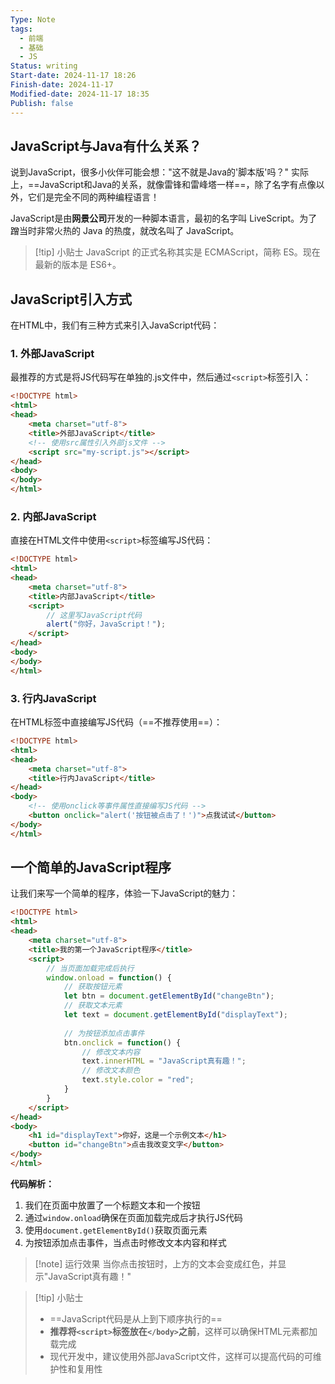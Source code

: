 ```yaml
---
Type: Note
tags:
  - 前端
  - 基础
  - JS
Status: writing
Start-date: 2024-11-17 18:26
Finish-date: 2024-11-17
Modified-date: 2024-11-17 18:35
Publish: false
---
```


## JavaScript与Java有什么关系？

说到JavaScript，很多小伙伴可能会想："这不就是Java的'脚本版'吗？" 
实际上，==JavaScript和Java的关系，就像雷锋和雷峰塔一样==，除了名字有点像以外，它们是完全不同的两种编程语言！

JavaScript是由**网景公司**开发的一种脚本语言，最初的名字叫 LiveScript。为了蹭当时非常火热的 Java 的热度，就改名叫了 JavaScript。

> [!tip] 小贴士
> JavaScript 的正式名称其实是 ECMAScript，简称 ES。现在最新的版本是 ES6+。

## JavaScript引入方式

在HTML中，我们有三种方式来引入JavaScript代码：

### 1. 外部JavaScript

最推荐的方式是将JS代码写在单独的.js文件中，然后通过`<script>`标签引入：

```html
<!DOCTYPE html>
<html>
<head>
    <meta charset="utf-8">
    <title>外部JavaScript</title>
    <!-- 使用src属性引入外部js文件 -->
    <script src="my-script.js"></script>
</head>
<body>
</body>
</html>
```

### 2. 内部JavaScript

直接在HTML文件中使用`<script>`标签编写JS代码：

```html
<!DOCTYPE html>
<html>
<head>
    <meta charset="utf-8">
    <title>内部JavaScript</title>
    <script>
        // 这里写JavaScript代码
        alert("你好，JavaScript！");
    </script>
</head>
<body>
</body>
</html>
```

### 3. 行内JavaScript

在HTML标签中直接编写JS代码（==不推荐使用==）：

```html
<!DOCTYPE html>
<html>
<head>
    <meta charset="utf-8">
    <title>行内JavaScript</title>
</head>
<body>
    <!-- 使用onclick等事件属性直接编写JS代码 -->
    <button onclick="alert('按钮被点击了！')">点我试试</button>
</body>
</html>
```

## 一个简单的JavaScript程序

让我们来写一个简单的程序，体验一下JavaScript的魅力：

```html
<!DOCTYPE html>
<html>
<head>
    <meta charset="utf-8">
    <title>我的第一个JavaScript程序</title>
    <script>
        // 当页面加载完成后执行
        window.onload = function() {
            // 获取按钮元素
            let btn = document.getElementById("changeBtn");
            // 获取文本元素
            let text = document.getElementById("displayText");
            
            // 为按钮添加点击事件
            btn.onclick = function() {
                // 修改文本内容
                text.innerHTML = "JavaScript真有趣！";
                // 修改文本颜色
                text.style.color = "red";
            }
        }
    </script>
</head>
<body>
    <h1 id="displayText">你好，这是一个示例文本</h1>
    <button id="changeBtn">点击我改变文字</button>
</body>
</html>
```

**代码解析：**
1. 我们在页面中放置了一个标题文本和一个按钮
2. 通过`window.onload`确保在页面加载完成后才执行JS代码
3. 使用`document.getElementById()`获取页面元素
4. 为按钮添加点击事件，当点击时修改文本内容和样式

> [!note] 运行效果
> 当你点击按钮时，上方的文本会变成红色，并显示"JavaScript真有趣！"

> [!tip] 小贴士
> - ==JavaScript代码是从上到下顺序执行的==
> - **推荐将`<script>`标签放在`</body>`之前**，这样可以确保HTML元素都加载完成
> - 现代开发中，建议使用外部JavaScript文件，这样可以提高代码的可维护性和复用性